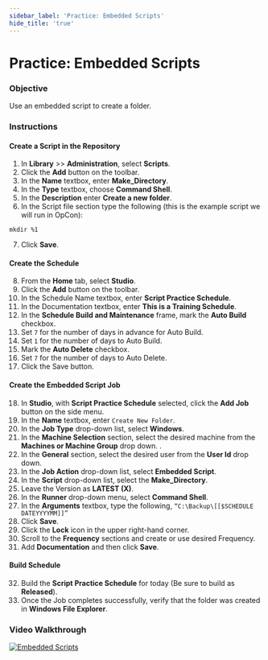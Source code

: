 ```yaml
---
sidebar_label: 'Practice: Embedded Scripts'
hide_title: 'true'
---
```


# Practice: Embedded Scripts

### Objective

Use an embedded script to create a folder.

### Instructions

#### Create a Script in the Repository

1. In **Library** >> **Administration**, select **Scripts**.
2. Click the **Add** button on the toolbar.
3. In the **Name** textbox, enter **Make_Directory**.
4. In the **Type** textbox, choose **Command Shell**.
5. In the **Description** enter **Create a new folder**.
6. In the Script file section type the following (this is the example script we will run in OpCon):

```mkdir %1```

7. Click **Save**.

#### Create the Schedule

8.	From the **Home** tab, select **Studio**.   
9.	Click the **Add** button on the toolbar.   
10.	In the Schedule Name textbox, enter **Script Practice Schedule**.   
11.	In the Documentation textbox, enter **This is a Training Schedule**.  
12.	In the **Schedule Build and Maintenance** frame, mark the **Auto Build** checkbox.  
13.	Set ```7``` for the number of days in advance for Auto Build.  
14.	Set ```1``` for the number of days to Auto Build.  
15.	Mark the **Auto Delete** checkbox.  
16.	Set ```7``` for the number of days to Auto Delete.  
17.	Click the Save button.   

#### Create the Embedded Script Job

18.	In **Studio**, with **Script Practice Schedule** selected, click the **Add Job** button on the side menu. 
19.	In the **Name** textbox, enter ```Create New Folder```.
20.	In the **Job Type** drop-down list, select **Windows**.
21.	In the **Machine Selection** section, select the desired machine from the **Machines or Machine Group** drop down. . 
22.	In the **General** section, select the desired user from the **User Id** drop down.
23.	In the **Job Action** drop-down list, select **Embedded Script**.
24.	In the **Script** drop-down list, select the **Make_Directory**. 
25.	Leave the Version as **LATEST (X)**.
26.	In the **Runner** drop-down menu, select **Command Shell**.
27.	In the **Arguments** textbox, type the following, ```“C:\Backup\[[$SCHEDULE DATEYYYYMM]]”```
28.	Click **Save**.
29. Click the **Lock** icon in the upper right-hand corner.
30.	Scroll to the **Frequency** sections and create or use desired Frequency.
31.	Add **Documentation** and then click **Save**.

#### Build Schedule

32.	Build the **Script Practice Schedule** for today (Be sure to build as **Released**).
33.	Once the Job completes successfully, verify that the folder was created in **Windows File Explorer**.

### Video Walkthrough

[![Embedded Scripts](../static/img/scripts.png)](https://sma1980-my.sharepoint.com/:v:/g/personal/rweesner_smatechnologies_com/EZEaTEDG7_VGmuW6f2YT-JYBDWPeBozaCmQ035l3LmRPjA?e=n9wPcb&nav=eyJyZWZlcnJhbEluZm8iOnsicmVmZXJyYWxBcHAiOiJTdHJlYW1XZWJBcHAiLCJyZWZlcnJhbFZpZXciOiJTaGFyZURpYWxvZy1MaW5rIiwicmVmZXJyYWxBcHBQbGF0Zm9ybSI6IldlYiIsInJlZmVycmFsTW9kZSI6InZpZXcifX0%3D)